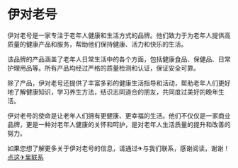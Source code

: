# 伊对老号

伊对老号是一家专注于老年人健康和生活方式的品牌。他们致力于为老年人提供高质量的健康产品和服务，帮助他们保持健康、活力和快乐的生活。

该品牌的产品涵盖了老年人日常生活中的各个方面，包括健康食品、保健品、日常护理用品等。所有产品均经过严格的质量检测和认证，保证安全可靠。

除了产品，伊对老号还提供了丰富多彩的健康生活指导和活动，帮助老年人们更好地了解健康知识，学习养生方法，结识志同道合的朋友，共同度过美好的晚年生活。

伊对老号的使命是让老年人们拥有更健康、更幸福的生活。他们不仅仅是一家商业品牌，更是一种对老年人健康的关怀和呵护，是对老年人生活质量的提升和改善的努力。

如果您想了解更多关于伊对老号的信息，请通过✈与我们联系，感谢阅读，谢谢！[点这✈里联系](https://w.k02.cc)